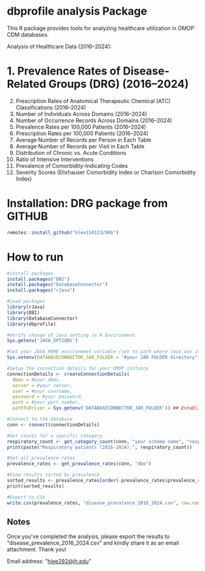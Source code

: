 # dbprofile analysis Package

This R package provides tools for analyzing healthcare utilization in OMOP CDM databases.

Analysis of Healthcare Data (2016–2024):

# 1. Prevalence Rates of Disease-Related Groups (DRG) (2016–2024)
2. Prescription Rates of Anatomical Therapeutic Chemical (ATC) Classifications (2016–2024)
3. Number of Individuals Across Domains (2016–2024)
4. Number of Occurrence Records Across Domains (2016–2024)
5. Prevalence Rates per 100,000 Patients (2016–2024)
6. Prescription Rates per 100,000 Patients (2016–2024)
7. Average Number of Records per Person in Each Table
8. Average Number of Records per Visit in Each Table
9. Distribution of Chronic vs. Acute Conditions
10. Ratio of Intensive Interventions
11. Prevalence of Comorbidity-Indicating Codes
12. Severity Scores (Elixhauser Comorbidity Index or Charlson Comorbidity Index)
    
# Installation: DRG package from GITHUB 

```r
remotes::install_github("hlee110123/DRG")
```
# How to run

```r
#install packages 
install.packages("DBI")
install.packages("DatabaseConnector")
install.packages("rJava")

#Load packages
library(rJava)
library(DBI)
library(DatabaseConnector)
library(dbprofile)

#Verify change of Java setting in R Environment
Sys.getenv('JAVA_OPTIONS')

#Set your JAVA_HOME environment variable (set to path where Java was installed)
Sys.setenv(DATABASECONNECTOR_JAR_FOLDER = "#your JAR FOLDER directory") 

#Setup the connection details for your OMOP instance
connectionDetails <- createConnectionDetails(   
  dbms = #your dbms,   
  server = #your server,   
  user = #your username,   
  password = #your password,   
  port = #your port number,   
  pathToDriver = Sys.getenv('DATABASECONNECTOR_JAR_FOLDER')) ## Establish a connection using the DatabaseConnector "connect" function 

#Connect to the database
conn <- connect(connectionDetails)

#Get counts for a specific category
respiratory_count <- get_category_count(conn, "your schema name", "respiratory")
print(paste("Respiratory patients (2016-2024):", respiratory_count))

#Get all prevalence rates
prevalence_rates <- get_prevalence_rates(conn, "dbo")

#View results sorted by prevalence
sorted_results <- prevalence_rates[order(-prevalence_rates$prevalence_rate), ]
print(sorted_results)

#Export to CSV
write.csv(prevalence_rates, "disease_prevalence_2016_2024.csv", row.names = FALSE)
```

## Notes
Once you've completed the analysis, please export the results to "disease_prevalence_2016_2024.csv" and kindly share it as an email attachment. Thank you! 

Email address: "hlee292@jh.edu"
